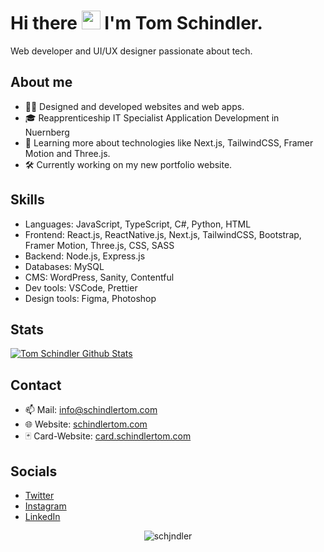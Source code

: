 # Hi there <img src="https://media.giphy.com/media/vClCIr19RvnB9EoQtS/giphy.gif" height="30px" width="30px"> I'm Tom Schindler.

Web developer and UI/UX designer passionate about tech.


## About me
- 👨‍💻 Designed and developed websites and web apps.
- 🎓 Reapprenticeship IT Specialist Application Development in Nuernberg
- 🌱 Learning more about technologies like Next.js, TailwindCSS, Framer Motion and Three.js.
- 🛠️ Currently working on my new portfolio website.

## Skills
- Languages: JavaScript, TypeScript, C#, Python, HTML
- Frontend: React.js, ReactNative.js, Next.js, TailwindCSS, Bootstrap, Framer Motion, Three.js, CSS, SASS
- Backend: Node.js, Express.js
- Databases: MySQL
- CMS: WordPress, Sanity, Contentful
- Dev tools: VSCode, Prettier
- Design tools: Figma, Photoshop



## Stats
  [![Tom Schindler Github Stats](https://github-readme-stats.vercel.app/api?username=schjndler&show_icons=true&theme=radical&count_private=true)](https://github.com/schjndler/)


## Contact
- 📫 Mail: [info@schindlertom.com](mailto:info@schindlertom.com)
- 🌐 Website: [schindlertom.com](https://schindlertom.com) 
- 🃏 Card-Website: [card.schindlertom.com](https://card.schindlertom.com)

## Socials
- [Twitter](https://twitter.com/schjndlertom)
- [Instagram](https://twitter.com/schjndlertom)
- [LinkedIn](https://de.linkedin.com/in/schindlertom)


<div align="center">
  <p align="center"> <img src="https://komarev.com/ghpvc/?username=schjndler&label=Profile%20views&color=0e75b6&style=flat" alt="schjndler" /> </p>
</div>  
